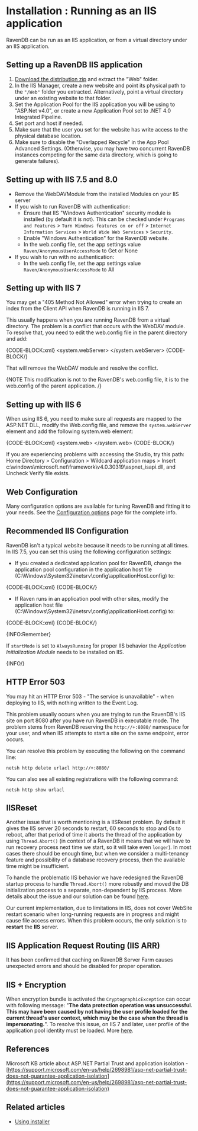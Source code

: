 # Installation : Running as an IIS application

RavenDB can be run as an IIS application, or from a virtual directory under an IIS application.

## Setting up a RavenDB IIS application

1. [Download the distribution zip](https://ravendb.net/download) and extract the "Web" folder.
2. In the IIS Manager, create a new website and point its physical path to the `"/Web"` folder you extracted. Alternatively, point a virtual directory under an existing website to that folder.
3. Set the Application Pool for the IIS application you will be using to "ASP.Net v4.0", or create a new Application Pool set to .NET 4.0 Integrated Pipeline.
4. Set port and host if needed.
5. Make sure that the user you set for the website has write access to the physical database location.
6. Make sure to disable the "Overlapped Recycle" in the App Pool Advanced Settings.  (Otherwise, you may have two concurrent RavenDB instances competing for the same data directory, which is going to generate failures).

## Setting up with IIS 7.5 and 8.0

* Remove the WebDAVModule from the installed Modules on your IIS server
* If you wish to run RavenDB with authentication:
    * Ensure that IIS "Windows Authentication" security module is installed (by default it is not). This can be checked under `Programs and Features` > `Turn Windows features on or off` > `Internet Information Services` > `World Wide Web Services` > `Security`.
    * Enable "Windows Authentication" for the RavenDB website.
    * In the web.config file, set the app settings value `Raven/AnonymousUserAccessMode` to Get or None
* If you wish to run with no authentication:
    * In the web.config file, set the app settings value `Raven/AnonymousUserAccessMode` to All

## Setting up with IIS 7

You may get a "405 Method Not Allowed" error when trying to create an index from the Client API when RavenDB is running in IIS 7.

This usually happens when you are running RavenDB from a virtual directory. The problem is a conflict that occurs with the WebDAV module. To resolve that, you need to edit the web.config file in the parent directory and add:

{CODE-BLOCK:xml}
<system.webServer>
   <modules runAllManagedModulesForAllRequests="true">
      <remove name="WebDAVModule" />
   </modules>
 </system.webServer>
{CODE-BLOCK/}
 
That will remove the WebDAV module and resolve the conflict.

{NOTE This modification is not to the RavenDB's web.config file, it is to the web.config of the parent application. /}

## Setting up with IIS 6

When using IIS 6, you need to make sure all requests are mapped to the ASP.NET DLL, modify the Web.config file, and remove the `system.webServer` element and add the following system.web element:

{CODE-BLOCK:xml}
<system.web>
   <httpHandlers>
      <add path="*" verb="*" 
         type="Raven.Web.ForwardToRavenRespondersFactory, Raven.Web"/>
   </httpHandlers>
</system.web>
{CODE-BLOCK/}

If you are experiencing problems with accessing the Studio, try this path: Home Directory > Configuration > Wildcard application maps > Insert
c:\windows\microsoft.net\framework\v4.0.30319\aspnet_isapi.dll, and Uncheck Verify file exists.

## Web Configuration

Many configuration options are available for tuning RavenDB and fitting it to your needs. See the [Configuration options](https://ravendb.net/docs/server/administration/configuration) page for the complete info.

## Recommended IIS Configuration

RavenDB isn't a typical website because it needs to be running at all times. In IIS 7.5, you can set this using the following configuration settings:

* If you created a dedicated application pool for RavenDB, change the application pool configuration in the application host file (C:\Windows\System32\inetsrv\config\applicationHost.config) to:

{CODE-BLOCK:xml}
       <add name="RavenApplicationPool" managedRuntimeVersion="v4.0" startMode="AlwaysRunning" />
{CODE-BLOCK/}

* If Raven runs in an application pool with other sites, modify the application host file (C:\Windows\System32\inetsrv\config\applicationHost.config) to: 

{CODE-BLOCK:xml}
       <application path="/Raven" serviceAutoStartEnabled="true" />
{CODE-BLOCK/}

{INFO:Remember}

If `startMode` is set to `AlwaysRunning` for proper IIS behavior the _Application Initialization Module_ needs to be installed on IIS.

{INFO/}

## HTTP Error 503

You may hit an HTTP Error 503 - "The service is unavailable" - when deploying to IIS, with nothing written to the Event Log.

This problem usually occurs when you are trying to run the RavenDB's IIS site on port 8080 after you have run RavenDB in executable mode. The problem stems from RavenDB reserving the `http://+:8080/` namespace for your user, and when IIS attempts to start a site on the same endpoint, error occurs.

You can resolve this problem by executing the following on the command line:

    netsh http delete urlacl http://+:8080/

You can also see all existing registrations with the following command:

    netsh http show urlacl

## IISReset

Another issue that is worth mentioning is a IISReset problem. By default it gives the IIS server 20 seconds to restart, 60 seconds to stop and 0s to reboot, after that period of time it aborts the thread of the application by using `Thread.Abort()` (in context of a RavenDB it means that we will have to run recovery process next time we start, so it will take even `longer`). In most cases there should be enough time, but when we consider a multi-tenancy feature and possibility of a database recovery process, then the available time might be insufficient.

To handle the problematic IIS behavior we have redesigned the RavenDB startup process to handle `Thread.Abort()` more robustly and moved the DB initialization process to a separate, non-dependent by IIS process. More details about the issue and our solution can be found [here](https://ayende.com/blog/158817/things-we-learned-from-production-part-iindash-wake-up-or-i-kill-you-dead).

Our current implementation, due to limitations in IIS, does not cover WebSite restart scenario when long-running requests are in progress and might cause file access errors. When this problem occurs, the only solution is to **restart** the **IIS** server.

## IIS Application Request Routing (IIS ARR)

It has been confirmed that caching on RavenDB Server Farm causes unexpected errors and should be disabled for proper operation.

## IIS + Encryption

When encryption bundle is activated the `CryptographicException` can occur with following message: "**The data protection operation was unsuccessful. This may have been caused by not having the user profile loaded for the current thread's user context, which may be the case when the thread is impersonating.**". To resolve this issue, on IIS 7 and later, user profile of the application pool identity must be loaded. More [here](https://blogs.msdn.microsoft.com/vijaysk/2009/03/08/iis-7-tip-3-you-can-now-load-the-user-profile-of-the-application-pool-identity/).

## References

Microsoft KB article about ASP.NET Partial Trust and application isolation - [https://support.microsoft.com/en-us/help/2698981/asp-net-partial-trust-does-not-guarantee-application-isolation](https://support.microsoft.com/en-us/help/2698981/asp-net-partial-trust-does-not-guarantee-application-isolation)

## Related articles

 - [Using installer](./using-installer)
